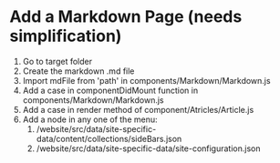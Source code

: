 # Add a Markdown Page (needs simplification)
1. Go to target folder
2. Create the markdown .md file
3. Import mdFile from 'path' in components/Markdown/Markdown.js
4. Add a case in componentDidMount function in components/Markdown/Markdown.js
5. Add a case in render method of component/Atricles/Article.js
6. Add a node in any one of the menu:
   1. /website/src/data/site-specific-data/content/collections/sideBars.json
   2. /website/src/data/site-specific-data/site-configuration.json

